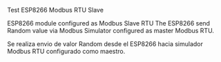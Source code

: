 
Test ESP8266 Modbus RTU Slave

ESP8266 module configured as Modbus Slave RTU
The ESP8266 send Random value via Modbus Simulator configured as master Modbus RTU.

Se realiza envio de valor Random desde el ESP8266 hacia simulador Modbus RTU configurado como maestro.
